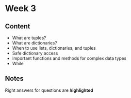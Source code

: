 # Week 3
## Content
- What are tuples?
- What are dictionaries?
- When to use lists, dictionaries, and tuples
- Safe dictionary access
- Important functions and methods for complex data types
- While

## Notes
Right answers for questions are **highlighted**